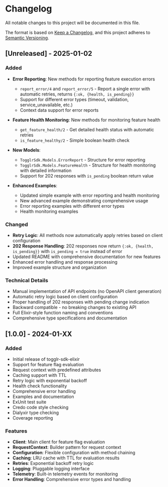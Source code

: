 # Changelog

All notable changes to this project will be documented in this file.

The format is based on [Keep a Changelog](https://keepachangelog.com/en/1.0.0/),
and this project adheres to [Semantic Versioning](https://semver.org/spec/v2.0.0.html).

## [Unreleased] - 2025-01-02

### Added
- **Error Reporting**: New methods for reporting feature execution errors
  - `report_error/4` and `report_error/5` - Report a single error with automatic retries, returns `{:ok, {health, is_pending}}`
  - Support for different error types (timeout, validation, service_unavailable, etc.)
  - Context data support for error reports

- **Feature Health Monitoring**: New methods for monitoring feature health
  - `get_feature_health/2` - Get detailed health status with automatic retries
  - `is_feature_healthy/2` - Simple boolean health check

- **New Models**:
  - `TogglrSdk.Models.ErrorReport` - Structure for error reporting
  - `TogglrSdk.Models.FeatureHealth` - Structure for health monitoring with detailed information
  - Support for 202 responses with `is_pending` boolean return value

- **Enhanced Examples**:
  - Updated simple example with error reporting and health monitoring
  - New advanced example demonstrating comprehensive usage
  - Error reporting examples with different error types
  - Health monitoring examples

### Changed
- **Retry Logic**: All methods now automatically apply retries based on client configuration
- **202 Response Handling**: 202 responses now return `{:ok, {health, is_pending}}` with `is_pending = true` instead of error
- Updated README with comprehensive documentation for new features
- Enhanced error handling and response processing
- Improved example structure and organization

### Technical Details
- Manual implementation of API endpoints (no OpenAPI client generation)
- Automatic retry logic based on client configuration
- Proper handling of 202 responses with pending change indication
- Backward compatible - no breaking changes to existing API
- Full Elixir-style function naming and conventions
- Comprehensive type specifications and documentation

## [1.0.0] - 2024-01-XX

### Added
- Initial release of togglr-sdk-elixir
- Support for feature flag evaluation
- Request context with predefined attributes
- Caching support with TTL
- Retry logic with exponential backoff
- Health check functionality
- Comprehensive error handling
- Examples and documentation
- ExUnit test suite
- Credo code style checking
- Dialyxir type checking
- Coverage reporting

### Features
- **Client**: Main client for feature flag evaluation
- **RequestContext**: Builder pattern for request context
- **Configuration**: Flexible configuration with method chaining
- **Caching**: LRU cache with TTL for evaluation results
- **Retries**: Exponential backoff retry logic
- **Logging**: Pluggable logging interface
- **Telemetry**: Built-in telemetry events for monitoring
- **Error Handling**: Comprehensive error types and handling
